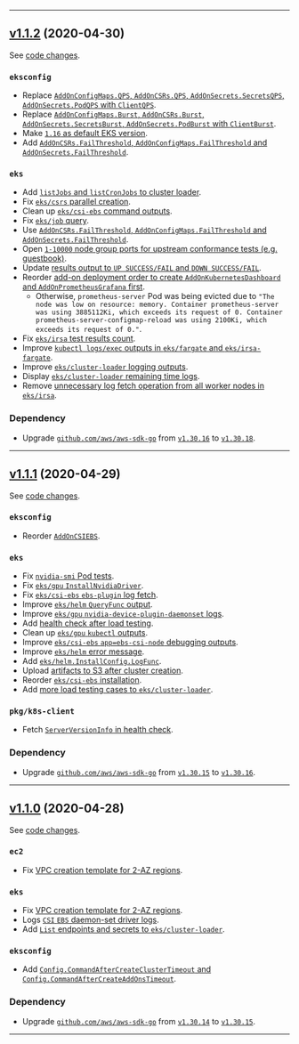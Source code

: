 

<hr>


## [v1.1.2](https://github.com/aws/aws-k8s-tester/releases/tag/v1.1.2) (2020-04-30)

See [code changes](https://github.com/aws/aws-k8s-tester/compare/v1.1.1...v1.1.2).

### `eksconfig`

- Replace [`AddOnConfigMaps.QPS`, `AddOnCSRs.QPS`, `AddOnSecrets.SecretsQPS`, `AddOnSecrets.PodQPS` with `ClientQPS`](https://github.com/aws/aws-k8s-tester/commit/35a3f0f5b7356d0c5e5871e30e5c25df3d6e18c3).
- Replace [`AddOnConfigMaps.Burst`, `AddOnCSRs.Burst`, `AddOnSecrets.SecretsBurst`, `AddOnSecrets.PodBurst` with `ClientBurst`](https://github.com/aws/aws-k8s-tester/commit/35a3f0f5b7356d0c5e5871e30e5c25df3d6e18c3).
- Make [`1.16` as default EKS version](https://github.com/aws/aws-k8s-tester/commit/3ec335f6e3478ee67f8bbc98a6628ce0ed26a5e4).
- Add [`AddOnCSRs.FailThreshold`, `AddOnConfigMaps.FailThreshold` and `AddOnSecrets.FailThreshold`](https://github.com/aws/aws-k8s-tester/commit/1ca247353e98152fe8ef21ba14e06ad85e0d22a8).

### `eks`

- Add [`listJobs` and `listCronJobs` to cluster loader](https://github.com/aws/aws-k8s-tester/commit/a4eb3fe1367275fdc8c413efe3c0751e81907e4c).
- Fix [`eks/csrs` parallel creation](https://github.com/aws/aws-k8s-tester/commit/8fd9a10a8a1f2c604fd19fe969ca9a858c15d60b).
- Clean up [`eks/csi-ebs` command outputs](https://github.com/aws/aws-k8s-tester/commit/a72d437aad67021fc34e3ee091d8bdb281effad8).
- Fix [`eks/job` query](https://github.com/aws/aws-k8s-tester/commit/11f8d9faf768983b713cf46a8be51accbfddcaca).
- Use [`AddOnCSRs.FailThreshold`, `AddOnConfigMaps.FailThreshold` and `AddOnSecrets.FailThreshold`](https://github.com/aws/aws-k8s-tester/commit/1ca247353e98152fe8ef21ba14e06ad85e0d22a8).
- Open [`1-10000` node group ports for upstream conformance tests (e.g. guestbook)](https://github.com/aws/aws-k8s-tester/commit/1e45a83b000d9a314ff1181ac0acf5bd3f3d98ca).
- Update [results output to `UP SUCCESS/FAIL` and `DOWN SUCCESS/FAIL`](https://github.com/aws/aws-k8s-tester/commit/5e7937ea974df455b8e07786a0b2f7aed3e7d6a8).
- Reorder [add-on deployment order to create `AddOnKubernetesDashboard` and `AddOnPrometheusGrafana` first](https://github.com/aws/aws-k8s-tester/commit/5234fb7a1515a44aa947cf48ddcb7062fdce6c45).
  - Otherwise, `prometheus-server` Pod was being evicted due to `"The node was low on resource: memory. Container prometheus-server was using 3885112Ki, which exceeds its request of 0. Container prometheus-server-configmap-reload was using 2100Ki, which exceeds its request of 0."`.
- Fix [`eks/irsa` test results count](https://github.com/aws/aws-k8s-tester/commit/1b702d5d4519438105c5de231597bf558ab8112e).
- Improve [`kubectl logs/exec` outputs in `eks/fargate` and `eks/irsa-fargate`](https://github.com/aws/aws-k8s-tester/commit/9418e475d056a2cf791f2e3a4f8aa87cc41c4ec6).
- Improve [`eks/cluster-loader` logging outputs](https://github.com/aws/aws-k8s-tester/commit/c6cafeb0f3c93121d2c4669c1a46c81868de7a28).
- Display [`eks/cluster-loader` remaining time logs](https://github.com/aws/aws-k8s-tester/commit/ee6cbb885ab2a20292c76a78a9730d7277ffed0f).
- Remove [unnecessary log fetch operation from all worker nodes in `eks/irsa`](https://github.com/aws/aws-k8s-tester/commit/c6cafeb0f3c93121d2c4669c1a46c81868de7a28).

### Dependency

- Upgrade [`github.com/aws/aws-sdk-go`](https://github.com/aws/aws-sdk-go/releases) from [`v1.30.16`](https://github.com/aws/aws-sdk-go/releases/tag/v1.30.16) to [`v1.30.18`](https://github.com/aws/aws-sdk-go/releases/tag/v1.30.18).


<hr>


## [v1.1.1](https://github.com/aws/aws-k8s-tester/releases/tag/v1.1.1) (2020-04-29)

See [code changes](https://github.com/aws/aws-k8s-tester/compare/v1.1.0...v1.1.1).

### `eksconfig`

- Reorder [`AddOnCSIEBS`](https://github.com/aws/aws-k8s-tester/commit/a6429ad9566427f6515ad6579f5ae619b31d19af).

### `eks`

- Fix [`nvidia-smi` Pod tests](https://github.com/aws/aws-k8s-tester/commit/ccaf87bbd6c3dc281f33e9fd52d058406bd7cb12).
- Fix [`eks/gpu` `InstallNvidiaDriver`](https://github.com/aws/aws-k8s-tester/commit/be9a0febf05d4e361a26069ae6accea4f8fdeaf2).
- Fix [`eks/csi-ebs` `ebs-plugin` log fetch](https://github.com/aws/aws-k8s-tester/commit/ccaf87bbd6c3dc281f33e9fd52d058406bd7cb12).
- Improve [`eks/helm` `QueryFunc` output](https://github.com/aws/aws-k8s-tester/commit/ccaf87bbd6c3dc281f33e9fd52d058406bd7cb12).
- Improve [`eks/gpu` `nvidia-device-plugin-daemonset` logs](https://github.com/aws/aws-k8s-tester/commit/a66de07db067e6e2ee56749c522f841f65fa6c64).
- Add [health check after load testing](https://github.com/aws/aws-k8s-tester/commit/f6bea5e350a665dff4f628720adc8e564e2b6670).
- Clean up [`eks/gpu` `kubectl` outputs](https://github.com/aws/aws-k8s-tester/commit/0d99ab95c6ae3e645a5dffd8e8934f33c1592437).
- Improve [`eks/csi-ebs` `app=ebs-csi-node` debugging outputs](https://github.com/aws/aws-k8s-tester/commit/aac285d62a6570007ee502a37e784575ff81fb5f).
- Improve [`eks/helm` error message](https://github.com/aws/aws-k8s-tester/commit/89e7039ab99ea1377fc88fa0de38190533c21d74).
- Add [`eks/helm.InstallConfig.LogFunc`](https://github.com/aws/aws-k8s-tester/commit/86c2867ac0e0f56010dba27b9bb64cb87ba4eed7).
- Upload [artifacts to S3 after cluster creation](https://github.com/aws/aws-k8s-tester/commit/912da1f877424871df5b4f21e6217da6d619bae1).
- Reorder [`eks/csi-ebs` installation](https://github.com/aws/aws-k8s-tester/commit/a6429ad9566427f6515ad6579f5ae619b31d19af).
- Add [more load testing cases to `eks/cluster-loader`](https://github.com/aws/aws-k8s-tester/commit/e7f33ed67339dcc6abbf29e98bf22946f0fe1c05).

### `pkg/k8s-client`

- Fetch [`ServerVersionInfo` in health check](https://github.com/aws/aws-k8s-tester/commit/9b099c6e31ffe0e64c1d6c7ef9dafa31ebf13bcf).

### Dependency

- Upgrade [`github.com/aws/aws-sdk-go`](https://github.com/aws/aws-sdk-go/releases) from [`v1.30.15`](https://github.com/aws/aws-sdk-go/releases/tag/v1.30.15) to [`v1.30.16`](https://github.com/aws/aws-sdk-go/releases/tag/v1.30.16).


<hr>


## [v1.1.0](https://github.com/aws/aws-k8s-tester/releases/tag/v1.1.0) (2020-04-28)

See [code changes](https://github.com/aws/aws-k8s-tester/compare/v1.0.9...v1.1.0).

### `ec2`

- Fix [VPC creation template for 2-AZ regions](https://github.com/aws/aws-k8s-tester/commit/c8f4e888d4249cc4934be335672d096b37479eec).

### `eks`

- Fix [VPC creation template for 2-AZ regions](https://github.com/aws/aws-k8s-tester/commit/c8f4e888d4249cc4934be335672d096b37479eec).
- Logs [`CSI` `EBS` daemon-set driver logs](https://github.com/aws/aws-k8s-tester/commit/a77c3c33710324e9ec8d98fa76a75ca3a68cba89).
- Add [`List` endpoints and secrets to `eks/cluster-loader`](https://github.com/aws/aws-k8s-tester/commit/a3d69d50a5298f54b4b9e516dcc3578d7b35cecb).

### `eksconfig`

- Add [`Config.CommandAfterCreateClusterTimeout` and `Config.CommandAfterCreateAddOnsTimeout`](https://github.com/aws/aws-k8s-tester/commit/558cccb8cf01554c365784509815c88470ec58c9).

### Dependency

- Upgrade [`github.com/aws/aws-sdk-go`](https://github.com/aws/aws-sdk-go/releases) from [`v1.30.14`](https://github.com/aws/aws-sdk-go/releases/tag/v1.30.14) to [`v1.30.15`](https://github.com/aws/aws-sdk-go/releases/tag/v1.30.15).


<hr>


